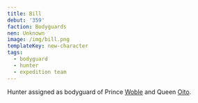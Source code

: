 ```yaml
---
title: Bill
debut: '359'
faction: Bodyguards
nen: Unknown
image: /img/bill.png
templateKey: new-character
tags:
  - bodyguard
  - hunter
  - expedition team
---
```


Hunter assigned as bodyguard of Prince [Woble](/character/woble/) and Queen [Oito](/character/oito/).
